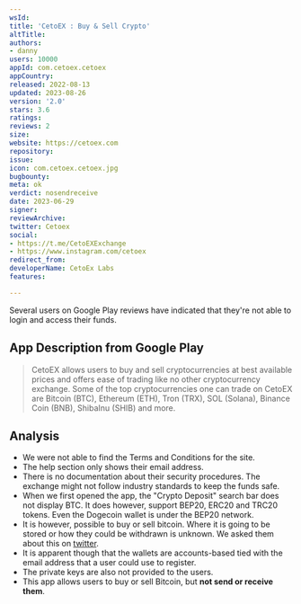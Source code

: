```yaml
---
wsId: 
title: 'CetoEX : Buy & Sell Crypto'
altTitle: 
authors:
- danny
users: 10000
appId: com.cetoex.cetoex
appCountry: 
released: 2022-08-13
updated: 2023-08-26
version: '2.0'
stars: 3.6
ratings: 
reviews: 2
size: 
website: https://cetoex.com
repository: 
issue: 
icon: com.cetoex.cetoex.jpg
bugbounty: 
meta: ok
verdict: nosendreceive
date: 2023-06-29
signer: 
reviewArchive: 
twitter: Cetoex
social:
- https://t.me/CetoEXExchange
- https://www.instagram.com/cetoex
redirect_from: 
developerName: CetoEx Labs
features: 

---
```


<div class="alertBox"><div>Several users on Google Play reviews have indicated that they're not able to login and access their funds. 
</div> </div>

## App Description from Google Play

> CetoEX allows users to buy and sell cryptocurrencies at best available prices and offers ease of trading like no other cryptocurrency exchange. Some of the top cryptocurrencies one can trade on CetoEX are Bitcoin (BTC), Ethereum (ETH), Tron (TRX), SOL (Solana), Binance Coin (BNB), ShibaInu (SHIB) and more.

## Analysis

- We were not able to find the Terms and Conditions for the site.
- The help section only shows their email address.
- There is no documentation about their security procedures. The exchange might not follow industry standards to keep the funds safe.
- When we first opened the app, the "Crypto Deposit" search bar does not display BTC. It does however, support BEP20, ERC20 and TRC20 tokens. Even the Dogecoin wallet is under the BEP20 network.
- It is however, possible to buy or sell bitcoin. Where it is going to be stored or how they could be withdrawn is unknown. We asked them about this on [twitter](https://twitter.com/BitcoinWalletz/status/1674242223003643904).
- It is apparent though that the wallets are accounts-based tied with the email address that a user could use to register.
- The private keys are also not provided to the users.
- This app allows users to buy or sell Bitcoin, but **not send or receive them**.
